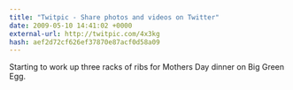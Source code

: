 ```yaml
---
title: "Twitpic - Share photos and videos on Twitter"
date: 2009-05-10 14:41:02 +0000
external-url: http://twitpic.com/4x3kg
hash: aef2d72cf626ef37870e87acf0d58a09
---
```


Starting to work up three racks of ribs for Mothers Day dinner on Big Green Egg.  
